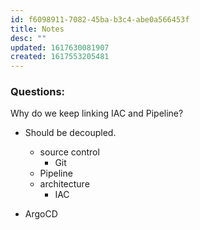 ```yaml
---
id: f6098911-7082-45ba-b3c4-abe0a566453f
title: Notes
desc: ""
updated: 1617630081907
created: 1617553205481
---
```


### Questions:

Why do we keep linking IAC and Pipeline?

- Should be decoupled.
  - source control
    - Git
  - Pipeline
  - architecture
    - IAC

- ArgoCD
  